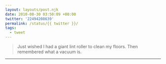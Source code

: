 ```yaml
---
layout: layouts/post.njk
date: 2010-08-30 03:50:09 +00:00
twitter: '22494208639'
permalink: /status/{{ twitter }}/
tags: 
  - tweet
---
```


> Just wished I had a giant lint roller to clean my floors. Then remembered what a vacuum is.

---
